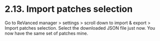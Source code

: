 # 2.13. Import patches selection

Go to ReVanced manager > settings > scroll down to import & export > Import patches selection. Select the downloaded JSON file just now. You now have the same set of patches mine.

